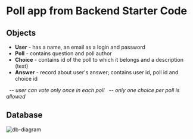 # Poll app from Backend Starter Code


## Objects

- **User** - has a name, an email as a login and password
- **Poll** - contains question and poll author
- **Choice**  - contains id of the poll to which it belongs and a description (text)
- **Answer**  - record about user's answer; contains user id, poll id and choice id

&nbsp;&nbsp;-- *user can vote only once in each poll*
&nbsp;&nbsp;-- *only one choice per poll is allowed*

## Database

![db-diagram](https://raw.githubusercontent.com/aemulare/week-06-projects/master/img/poll-app-db.png)

